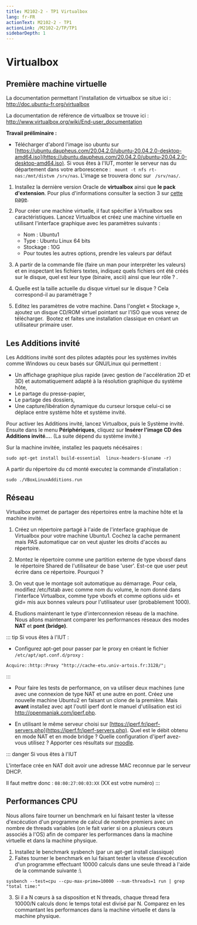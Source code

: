 ```yaml
---
title: M2102-2 - TP1 Virtualbox
lang: fr-FR
actionText: M2102-2 - TP1 
actionLink: /M2102-2/TP/TP1
sidebarDepth: 1	
---
```


# Virtualbox


## Première machine virtuelle

La documentation permettant l'installation de virtualbox se situe ici :
<http://doc.ubuntu-fr.org/virtualbox>

La documentation de référence de virtualbox se trouve ici :
<http://www.virtualbox.org/wiki/End-user_documentation>

**Travail préliminaire :**

<!-- -   Monter le serveur nas du département dans votre arborescence : ``` mount -t nfs rt-nas:/mnt/distvm /srv/nas```  -->

- Télécharger d'abord l'image iso ubuntu sur [https://ubuntu.daupheus.com/20.04.2.0/ubuntu-20.04.2.0-desktop-amd64.iso](https://ubuntu.daupheus.com/20.04.2.0/ubuntu-20.04.2.0-desktop-amd64.iso). Si vous êtes à l'IUT, monter le serveur nas du département dans votre arborescence : ``` mount -t nfs rt-nas:/mnt/distvm /srv/nas```. L'image se trouvera donc sur ``` /srv/nas/```.

1.  Installez la dernière version Oracle de **virtualbox** ainsi que  **le pack d'extension**. Pour plus d'informations consulter la section 3 sur [cette page](http://doc.ubuntu-fr.org/virtualbox).
2.  Pour créer une machine virtuelle, il faut spécifier à Virtualbox ses caractéristiques. Lancez Virtualbox et créez une machine virtuelle en utilisant l'interface graphique avec les paramètres suivants :
	- Nom : Ubuntu1
	- Type : Ubuntu Linux 64 bits
	- Stockage : 10G
	- Pour toutes les autres options, prendre les valeurs par défaut

3.  A partir de la commande file (faire un man pour interpréter les valeurs) et en inspectant les fichiers textes, indiquez quels fichiers ont été créés sur le disque, quel est leur type (binaire,  ascii) ainsi que leur rôle ? .
4.  Quelle est la taille actuelle du disque virtuel sur le disque ? Cela correspond-il au paramétrage ?
<!-- 5.  Editez les paramètres de votre machine. Dans l'onglet « Stockage »,  ajoutez un disque CD/ROM virtuel pointant sur l'ISO de la dernière version de ubuntu qui se trouve sur ``` /srv/nas/``` .  Bootez et faites une installation classique en créant un utilisateur primaire user. -->
5.  Editez les paramètres de votre machine. Dans l'onglet « Stockage »,  ajoutez un disque CD/ROM virtuel pointant sur l'ISO que vous venez de télécharger.  Bootez et faites une installation classique en créant un utilisateur primaire user.

<!-- *Installer complètement une VM est aussi long qu'installer une  machine physique. En parallèle passez à la partie [Docker](#docker).* -->

## Les Additions invité

Les Additions invité sont des pilotes adaptés pour les systèmes invités comme Windows ou ceux basés sur GNU/Linux qui permettent :

- Un affichage graphique plus rapide (avec gestion de l'accélération 2D et 3D) et automatiquement adapté à la résolution graphique du système hôte,
- Le partage du presse-papier,
- Le partage des dossiers,
- Une capture/libération dynamique du curseur lorsque celui-ci se déplace entre système hôte et système invité.

Pour activer les Additions invité, lancez Virtualbox, puis le Système invité. Ensuite dans le menu **Périphériques**, cliquez sur **Insérer l'image CD des Additions invité…**. (La suite dépend du système invité.)

Sur la machine invitée, installez les paquets nécésaires :

    sudo apt-get install build-essential  linux-headers-$(uname -r)

A partir du répertoire du cd monté executez la commande d'installation :

    sudo ./VBoxLinuxAdditions.run 

## Réseau

Virtualbox permet de partager des répertoires entre la machine hôte et
la machine invité.

1.  Créez un répertoire partagé à l'aide de l'interface graphique de Virtualbox pour votre machine Ubuntu1. Cochez la cache permanent mais PAS automatique car on veut ajuster les droits d'accès au répertoire.
2.  Montez le répertoire comme une partition externe de type vboxsf dans   le répertoire Shared de l'utilisateur de base 'user'. Est-ce que
    user peut écrire dans ce répertoire. Pourquoi ?
3.  On veut que le montage soit automatique au démarrage. Pour cela,   modifiez /etc/fstab avec comme nom du volume, le nom donné dans l'interface Virtualbox, comme type vboxfs et comme options uid= et gid= mis aux bonnes valeurs pour l'utilisateur user (probablement 1000).

4. Etudions maintenant le type d'interconnexion réseau de la machine. Nous allons maintenant comparer les performances réseaux des modes **NAT** et **pont (bridge)**.


::: tip Si vous êtes à l'IUT : 
 -   Configurez apt-get pour passer par le proxy en créant le fichier ```/etc/apt/apt.conf.d/proxy``` : 
```
Acquire::http::Proxy "http://cache-etu.univ-artois.fr:3128/"; 
```

<!-- -   Pour faire les tests de performance, on va utiliser deux machines (une avec une connexion de type NAT et une autre en pont (avec une adresse MAC connue par le serveur dhcp, ```08:00:27:00:03:XX``` (XX est votre numéro) !)). Créez une nouvelle machine Ubuntu2 en faisant un  clone de la première. Mais **avant** installez l'outil iperf dont le manuel d'utilisation est ici <http://openmaniak.com/iperf.php>. Quel est le débit obtenu en mode NAT et en mode bridge ? Quelle configuration d'iperf avez-vous utilisez ? -->
:::

-   Pour faire les tests de performance, on va utiliser deux machines (une avec une connexion de type NAT et une autre en pont. Créez une nouvelle machine Ubuntu2 en faisant un  clone de la première. Mais **avant** installez avec apt l'outil iperf dont le manuel d'utilisation est ici <http://openmaniak.com/iperf.php>. 

- En utilisant le même serveur choisi sur [https://iperf.fr/iperf-servers.php](https://iperf.fr/iperf-servers.php). Quel est le débit obtenu en mode NAT et en mode bridge ? Quelle configuration d'iperf avez-vous utilisez ? Apporter ces résultats sur [moodle](https://moodle.univ-artois.fr/cours/mod/questionnaire/view.php?id=107504).

::: danger Si vous êtes à l'IUT 

L'interface crée en NAT doit avoir une adresse MAC reconnue par le serveur DHCP.  

Il faut mettre donc : ```08:00:27:00:03:XX``` (XX est votre numéro) 
:::


## Performances CPU

Nous allons faire tourner un benchmark en lui faisant tester la vitesse d'excécution d'un programme de calcul de nombre premiers avec un nombre de threads variables (on le fait varier si on a plusieurs cœurs associés à l'OS) afin de comparer les performances dans la machine virtuelle et dans la machine physique.

1.  Installez le benchmark sysbench (par un apt-get install classique)  
     
2.  Faites tourner le benchmark en lui faisant tester la vitesse  d'excécution d'un programme effectuant 10000 calculs dans une seule thread à l'aide de la commande suivante :\

```
sysbench --test=cpu --cpu-max-prime=10000 --num-threads=1 run | grep "total time:"
 ```

3. Si il a N cœurs à sa disposition et N threads, chaque thread fera  10000/N calculs donc le temps total est divisé par N.  Comparez en les commantant les performances dans la machine    virtuelle et dans la machine physique.
